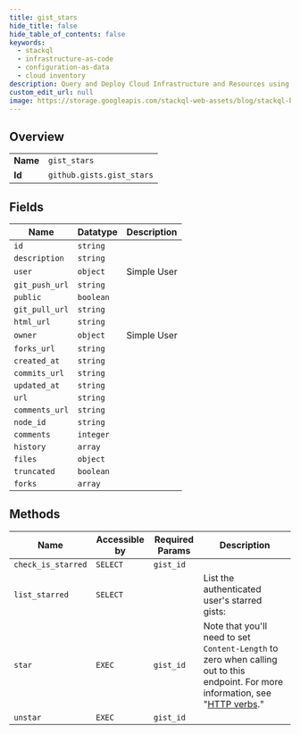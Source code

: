 ```yaml
---
title: gist_stars
hide_title: false
hide_table_of_contents: false
keywords:
  - stackql
  - infrastructure-as-code
  - configuration-as-data
  - cloud inventory
description: Query and Deploy Cloud Infrastructure and Resources using SQL
custom_edit_url: null
image: https://storage.googleapis.com/stackql-web-assets/blog/stackql-blog-post-featured-image.png
---
```

  
    

## Overview
<table><tbody>
<tr><td><b>Name</b></td><td><code>gist_stars</code></td></tr>
<tr><td><b>Id</b></td><td><code>github.gists.gist_stars</code></td></tr>
</tbody></table>

## Fields
| Name | Datatype | Description |
| ---- | -------- | ----------- |
| `id` | `string` |  |
| `description` | `string` |  |
| `user` | `object` | Simple User |
| `git_push_url` | `string` |  |
| `public` | `boolean` |  |
| `git_pull_url` | `string` |  |
| `html_url` | `string` |  |
| `owner` | `object` | Simple User |
| `forks_url` | `string` |  |
| `created_at` | `string` |  |
| `commits_url` | `string` |  |
| `updated_at` | `string` |  |
| `url` | `string` |  |
| `comments_url` | `string` |  |
| `node_id` | `string` |  |
| `comments` | `integer` |  |
| `history` | `array` |  |
| `files` | `object` |  |
| `truncated` | `boolean` |  |
| `forks` | `array` |  |
## Methods
| Name | Accessible by | Required Params | Description |
| ---- | ------------- | --------------- | ----------- |
| `check_is_starred` | `SELECT` | `gist_id` |  |
| `list_starred` | `SELECT` |  | List the authenticated user's starred gists: |
| `star` | `EXEC` | `gist_id` | Note that you'll need to set `Content-Length` to zero when calling out to this endpoint. For more information, see "[HTTP verbs](https://docs.github.com/rest/overview/resources-in-the-rest-api#http-verbs)." |
| `unstar` | `EXEC` | `gist_id` |  |
